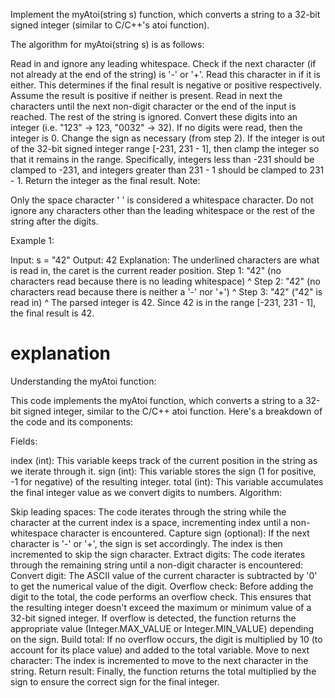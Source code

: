 Implement the myAtoi(string s) function, which converts a string to a 32-bit signed integer (similar to C/C++'s atoi function).

The algorithm for myAtoi(string s) is as follows:

Read in and ignore any leading whitespace.
Check if the next character (if not already at the end of the string) is '-' or '+'. Read this character in if it is either. This determines if the final result is negative or positive respectively. Assume the result is positive if neither is present.
Read in next the characters until the next non-digit character or the end of the input is reached. The rest of the string is ignored.
Convert these digits into an integer (i.e. "123" -> 123, "0032" -> 32). If no digits were read, then the integer is 0. Change the sign as necessary (from step 2).
If the integer is out of the 32-bit signed integer range [-231, 231 - 1], then clamp the integer so that it remains in the range. Specifically, integers less than -231 should be clamped to -231, and integers greater than 231 - 1 should be clamped to 231 - 1.
Return the integer as the final result.
Note:

Only the space character ' ' is considered a whitespace character.
Do not ignore any characters other than the leading whitespace or the rest of the string after the digits.


Example 1:

Input: s = "42"
Output: 42
Explanation: The underlined characters are what is read in, the caret is the current reader position.
Step 1: "42" (no characters read because there is no leading whitespace)
^
Step 2: "42" (no characters read because there is neither a '-' nor '+')
^
Step 3: "42" ("42" is read in)
^
The parsed integer is 42.
Since 42 is in the range [-231, 231 - 1], the final result is 42.


# explanation


Understanding the myAtoi function:

This code implements the myAtoi function, which converts a string to a 32-bit signed integer, similar to the C/C++ atoi function. Here's a breakdown of the code and its components:

Fields:

index (int): This variable keeps track of the current position in the string as we iterate through it.
sign (int): This variable stores the sign (1 for positive, -1 for negative) of the resulting integer.
total (int): This variable accumulates the final integer value as we convert digits to numbers.
Algorithm:

Skip leading spaces: The code iterates through the string while the character at the current index is a space, incrementing index until a non-whitespace character is encountered.
Capture sign (optional): If the next character is '-' or '+', the sign is set accordingly. The index is then incremented to skip the sign character.
Extract digits: The code iterates through the remaining string until a non-digit character is encountered:
Convert digit: The ASCII value of the current character is subtracted by '0' to get the numerical value of the digit.
Overflow check: Before adding the digit to the total, the code performs an overflow check. This ensures that the resulting integer doesn't exceed the maximum or minimum value of a 32-bit signed integer. If overflow is detected, the function returns the appropriate value (Integer.MAX_VALUE or Integer.MIN_VALUE) depending on the sign.
Build total: If no overflow occurs, the digit is multiplied by 10 (to account for its place value) and added to the total variable.
Move to next character: The index is incremented to move to the next character in the string.
Return result: Finally, the function returns the total multiplied by the sign to ensure the correct sign for the final integer.